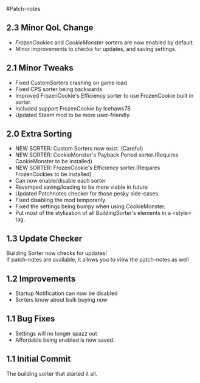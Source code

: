#Patch-notes
## 2.3 Minor QoL Change
<ul>
    <li><i>FrozenCookies</i> and <i>CookieMonster</i> sorters are now enabled by default.</li>
    <li>Minor improvements to checks for updates, and saving settings.</li>
</ul>


## 2.1 Minor Tweaks
<ul>
    <li>Fixed CustomSorters crashing on game load</li>
    <li>Fixed CPS sorter being backwards</li>
    <li>Improved FrozenCookie's Efficiency sorter to use FrozenCookie built in sorter.</li>
    <li>Included support FrozenCookie by Icehawk78</li>
    <li>Updated Steam mod to be more user-friendly.</li>
</ul>

## 2.0 Extra Sorting
<ul>
    <li>NEW SORTER: Custom Sorters now exist. (Careful)</li>
    <li>NEW SORTER: CookieMonster's Payback Period sorter.(Requires CookieMonster to be installed)</li>
    <li>NEW SORTER: FrozenCookie's Efficiency sorter.(Requires FrozenCookies to be installed)</li>
    <li>Can now enable/disable each sorter</li>
    <li>Revamped saving/loading to be more viable in future</li>
    <li>Updated Patchnotes checker for those pesky side-cases.</li>
    <li>Fixed disabling the mod temporarily.</li>
    <li>Fixed the settings being bumpy when using CookieMonster.</li>
    <li>Put most of the stylization of all BuildingSorter's elements in a &lt;style> tag.</li>
</ul>

## 1.3 Update Checker
Building Sorter now checks for updates!<br>If patch-notes are available, it allows you to view the patch-notes as well

## 1.2 Improvements
<ul><li>Startup Notification can now be disabled</li><li>Sorters know about bulk buying now</li></ul>

## 1.1 Bug Fixes
<ul><li>Settings will no longer spazz out</li><li>Affordable being enabled is now saved.</li></ul>

## 1.1 Initial Commit
The building sorter that started it all.
